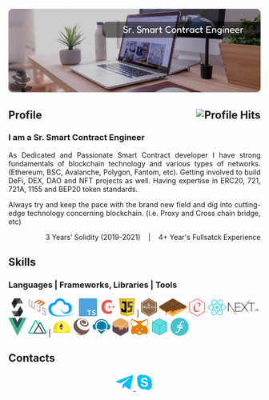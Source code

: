 [![Banner][banner-img]][banner-link]

<h2>Profile<img align="right" alt="Profile Hits" src="https://komarev.com/ghpvc/?username=aifeelit&style=flat-square"></h2>

### I am a Sr. Smart Contract Engineer

<p align="justify">As Dedicated and Passionate Smart Contract developer I have strong fundamentals of blockchain technology and various types of networks. (Ethereum, BSC, Avalanche, Polygon, Fantom, etc). Getting involved to build DeFi, DEX, DAO and NFT projects as well. Having expertise in ERC20, 721, 721A, 1155 and BEP20 token standards.</p>

<p align="justify">Always try and keep the pace with the brand new field and dig into cutting-edge technology concerning blockchain.
(i.e. Proxy and Cross chain bridge, etc)</p>
<p align="right">3 Years’ Solidity (2019-2021) &nbsp;&nbsp; | &nbsp;&nbsp; 4+ Year's Fullsatck Experience</p>


## Skills

### Languages | Frameworks, Libraries | Tools

<div>
  <img alt="Solidity" src="https://raw.githubusercontent.com/aifeelit/aifeelit/master/Skill/Solidity.png" height="36">
  <img alt="Web3" src="https://raw.githubusercontent.com/aifeelit/aifeelit/master/Skill/Web3.svg" height="36">
  <img alt="Ethers" src="https://raw.githubusercontent.com/aifeelit/aifeelit/master/Skill/Ethers.png" height="36">
  <img alt="Typescript" src="https://raw.githubusercontent.com/aifeelit/aifeelit/master/Skill/TypeScript.svg" height="36">
  <img alt="C++" src="https://raw.githubusercontent.com/aifeelit/aifeelit/master/Skill/C++.png" height="36">
  <img alt="Javascript" src="https://raw.githubusercontent.com/aifeelit/aifeelit/master/Skill/Javascript.svg" height="36"> | 
  <img alt="aaa" src="https://raw.githubusercontent.com/aifeelit/aifeelit/master/Skill/Mocha.png" height="36">
  <img alt="aaa" src="https://raw.githubusercontent.com/aifeelit/aifeelit/master/Skill/Waffle.png" height="36">
  <img alt="aaa" src="https://raw.githubusercontent.com/aifeelit/aifeelit/master/Skill/Chai.png" height="36">
  <img alt="aaa" src="https://raw.githubusercontent.com/aifeelit/aifeelit/master/Skill/React.svg" height="36">
  <img alt="aaa" src="https://raw.githubusercontent.com/aifeelit/aifeelit/master/Skill/Next.js.png" height="36">
  <img alt="aaa" src="https://raw.githubusercontent.com/aifeelit/aifeelit/master/Skill/Vue.js.svg" height="36">
  <img alt="aaa" src="https://raw.githubusercontent.com/aifeelit/aifeelit/master/Skill/Nuxt.js.svg" height="36"> | 
  <img alt="Hardhat" src="https://raw.githubusercontent.com/aifeelit/aifeelit/master/Skill/Hardhat.svg" height="36">
  <img alt="Truffle" src="https://raw.githubusercontent.com/aifeelit/aifeelit/master/Skill/Truffle.svg" height="36">
  <img alt="Remix" src="https://raw.githubusercontent.com/aifeelit/aifeelit/master/Skill/Remix.png" height="36">
  <img alt="Ganache" src="https://raw.githubusercontent.com/aifeelit/aifeelit/master/Skill/Ganache.png" height="36">
  <img alt="Metamask" src="https://raw.githubusercontent.com/aifeelit/aifeelit/master/Skill/Metamask.svg" height="36">
  <img alt="IPFS" src="https://raw.githubusercontent.com/aifeelit/aifeelit/master/Skill/IPFS.svg" height="36">
  <img alt="Filecoin" src="https://raw.githubusercontent.com/aifeelit/aifeelit/master/Skill/Filecoin.png" height="36">
</div>

## Contacts
<p align="center">
  <!-- <a href="https://discord.gg" target="_blank">
    <img alt="discord" src="https://raw.githubusercontent.com/aifeelit/aifeelit/master/Contact/discord.png" height="36"/>
  </a> -->
  <a href="https://t.me/hunter0129" target="_blank">
    <img alt="telegram" src="https://raw.githubusercontent.com/aifeelit/aifeelit/master/Contact/telegram.png" height="36"/>
  </a>
  <a href="https://join.skype.com/invite/D2VAg8BG65ku" target="_blank">
    <img alt="skype" src="https://raw.githubusercontent.com/aifeelit/aifeelit/master/Contact/skype.png" height="36" />
  </a>
  <!-- <a href="https://hunter0129.herokuapp.com/" target="_blank">
    <img alt="skype" src="https://raw.githubusercontent.com/aifeelit/aifeelit/master/Contact/website.png" height="36" />
  </a> -->
</p>


<!-- Link anchors -->
[banner-img]: https://raw.githubusercontent.com/aifeelit/aifeelit/master/GitProfile.png
[banner-link]: https://github.com/aifeelit
<!-- [banner-link]: https://hunter0129.herokuapp.com/ -->